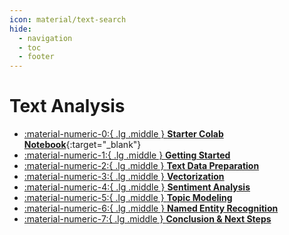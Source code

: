 ```yaml
---
icon: material/text-search
hide:
  - navigation
  - toc
  - footer
---
```


# Text Analysis

<div class="grid cards" markdown>

-   [:material-numeric-0:{ .lg .middle } __Starter Colab Notebook__](https://colab.research.google.com/github/dataprogpy/code-samples/blob/main/starter_files/10_text_analysis.ipynb){:target="_blank"}
- [ :material-numeric-1:{ .lg .middle } __Getting Started__](getting-started.md) 
- [ :material-numeric-2:{ .lg .middle } __Text Data Preparation__](text-data-preparation.md) 
- [ :material-numeric-3:{ .lg .middle } __Vectorization__](vectorization.md) 
- [ :material-numeric-4:{ .lg .middle } __Sentiment Analysis__](sentiment-analysis.md) 
- [ :material-numeric-5:{ .lg .middle } __Topic Modeling__](topic-modeling.md) 
- [ :material-numeric-6:{ .lg .middle } __Named Entity Recognition__](named-entity-recognition.md)
- [ :material-numeric-7:{ .lg .middle } __Conclusion & Next Steps__](next-steps.md)

</div>